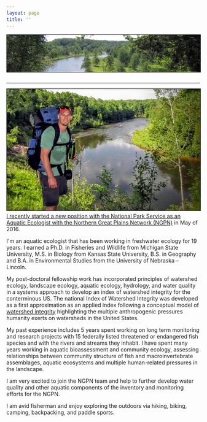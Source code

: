 ```yaml
---
layout: page
title: ''
---
```


<a href="http://dthor.github.io/" title="Darren Thornbrugh, Ph.D."><img class="pure-img" src="/images/Manistee_w1335x260.jpg" width="" height="" style="margin-bottom:10px; border:1px solid #000000;" alt="Darren Thornbrugh, Ph.D.">

---

<img src="/images/NGPN_Spring2016_DThornbrugh.jpg" class="pure-img" width="600px" align="left" style="float:left; margin-right:10px; margin-bottom:5px; border:1px solid #000000"/>

<p text-align:justify>I recently started a new position with the National Park Service as an Aquatic Ecologist with the <a href="http://science.nature.nps.gov/im/units/ngpn/about.cfm/">Northern Great Plains Network (NGPN)</a> in May of 2016.</p>

<p text-align:justify>I'm an aquatic ecologist that has been working in freshwater ecology for 19 years. I earned a Ph.D. in Fisheries and Wildlife from Michigan State University, M.S. in Biology from Kansas State University, B.S. in Geography and B.A. in Environmental Studies from the University of Nebraska – Lincoln.</p> 

<p text-align:justify>My post-doctoral fellowship work has incorporated principles of watershed ecology, landscape ecology, aquatic ecology, hydrology, and water quality in a systems approach to develop an index of watershed integrity for the conterminous US. The national Index of Watershed Integrity was developed as a first approximation as an applied index following a conceptual model of <a href="http://onlinelibrary.wiley.com/doi/10.1002/rra.2978/full/">watershed integrity</a> highlighting the multiple anthropogenic pressures humanity exerts on watersheds in the United States. </p>

<p text-align:justify>My past experience includes 5 years spent working on long term monitoring and research projects with 15 federally listed threatened or endangered fish species and with the rivers and streams they inhabit. I have spent many years working in aquatic bioassessment and community ecology, assessing relationships between community structure of fish and macroinvertebrate assemblages, aquatic ecosystems and multiple human-related pressures in the landscape.</p>

<p text-align:justify>I am very excited to join the NGPN team and help to further develop water quality and other aquatic components of the inventory and monitoring efforts for the NGPN.</p> 

<p text-align:justify>I am avid fisherman and enjoy exploring the outdoors via hiking, biking, camping, backpacking, and paddle sports.</p>
